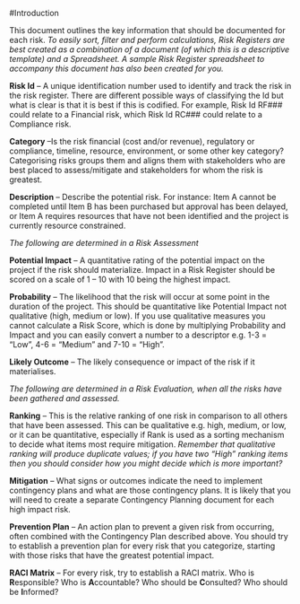 #IntroductionThis document outlines the key information that should be documented for each risk. *To easily sort, filter and perform calculations, Risk Registers are best created as a combination of a document (of which this is a descriptive template) and a Spreadsheet. A sample Risk Register spreadsheet to accompany this document has also been created for you.*
**Risk Id** – A unique identification number used to identify and track the risk in the risk register. There are different possible ways of classifying the Id but what is clear is that it is best if this is codified. For example, Risk Id RF### could relate to a Financial risk, which Risk Id RC### could relate to a Compliance risk. 
**Category** –Is the risk financial (cost and/or revenue), regulatory or compliance, timeline, resource, environment, or some other key category? Categorising risks groups them and aligns them with stakeholders who are best placed to assess/mitigate and stakeholders for whom the risk is greatest.
**Description** – Describe the potential risk. For instance: Item A cannot be completed until Item B has been purchased but approval has been delayed, or Item A requires resources that have not been identified and the project is currently resource constrained.
*The following are determined in a Risk Assessment*

**Potential Impact** – A quantitative rating of the potential impact on the project if the risk should materialize. Impact in a Risk Register should be scored on a scale of 1 – 10 with 10 being the highest impact.
**Probability** – The likelihood that the risk will occur at some point in the duration of the project. This should be quantitative like Potential Impact not qualitative (high, medium or low). If you use qualitative measures you cannot calculate a Risk Score, which is done by multiplying Probability and Impact and you can easily convert a number to a descriptor e.g. 1-3 = “Low”, 4-6 = “Medium” and 7-10 = “High”.**Likely Outcome** – The likely consequence or impact of the risk if it materialises.
 *The following are determined in a Risk Evaluation, when all the risks have been gathered and assessed.*
**Ranking** – This is the relative ranking of one risk in comparison to all others that have been assessed. This can be qualitative e.g. high, medium, or low, or it can be quantitative, especially if Rank is used as a sorting mechanism to decide what items most require mitigation. *Remember that qualitative ranking will produce duplicate values; if you have two “High” ranking items then you should consider how you might decide which is more important?*
**Mitigation** – What signs or outcomes indicate the need to implement contingency plans and what are those contingency plans. It is likely that you will need to create a separate Contingency Planning document for each high impact risk.
**Prevention Plan** – An action plan to prevent a given risk from occurring, often combined with the Contingency Plan described above. You should try to establish a prevention plan for every risk that you categorize, starting with those risks that have the greatest potential impact.
**RACI Matrix** – For every risk, try to establish a RACI matrix.Who is **R**esponsible?Who is **A**ccountable?Who should be **C**onsulted?Who should be **I**nformed?